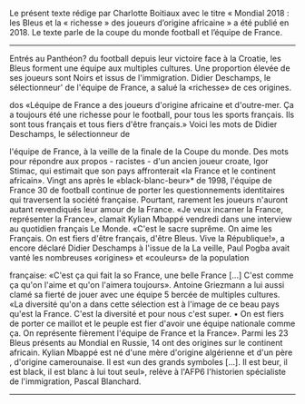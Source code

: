 Le présent texte rédige par Charlotte Boitiaux avec le titre « Mondial 2018 : les Bleus et la « richesse » des joueurs d’origine africaine » a été  publié en 2018. Le texte parle de la coupe du monde football et l’équipe de France.








---

Entrés au Panthéon? du football depuis leur victoire face à la
Croatie, les Bleus forment une équipe aux multiples cultures.
Une proportion élevée de ses joueurs sont Noirs et issus de l'immigration. 
Didier Deschamps, le sélectionneur' de l'équipe de France, a salué la «richesse» de ces origines.

dos «Léquipe de France a des joueurs d'origine africaine et d'outre-mer.
Ça a toujours été une richesse pour le football, pour tous les sports français.
Ils sont tous français et tous fiers d'être français.» 
Voici les mots de Didier
Deschamps, le sélectionneur de


l'équipe de France, à la veille de la finale de la Coupe du monde. 
Des mots pour répondre aux propos - racistes - d'un ancien joueur croate, 
Igor Stimac, qui estimait que son pays affronterait «la France et le continent africain».
Vingt ans après le «black-blanc-beur»* de 1998, 
l'équipe de France 30 de football continue de porter les questionnements identitaires qui traversent la société française.
Pourtant, rarement les joueurs n'auront autant revendiqués leur amour de la France.
«Je veux incarner la France, représenter la France», 
clamait Kylian Mbappé vendredi dans une interview au quotidien français Le Monde.
«C'est le sacre suprême. 
On aime les Français. 
On est fiers d'être français, 
d'être Bleus. 
Vive la République!»,
a encore déclaré Didier Deschamps à l'issue de la La veille, 
Paul Pogba avait vanté les nombreuses «origines» et «couleurs» de la population


française: «C'est ça qui fait la so France, une belle France [...] C'est comme ça qu'on l'aime et qu'on l'aimera toujours». 
Antoine Griezmann a lui aussi clamé sa fierté de jouer avec une équipe 5 bercée de multiples cultures. 
«La diversité qu'on a dans cette sélection est à l'image de ce beau pays qu'est la France. 
C'est la diversité et pour nous c'est super.
• On est fiers de porter ce maillot et le peuple est fier d'avoir une équipe nationale comme ça. 
On représente fièrement l'équipe de France et la France».
Parmi les 23 Bleus présents au Mondial en Russie, 14 ont des origines sur le continent africain.
Kylian Mbappé est né d'une mère d'origine algérienne et d'un père , d'origine camerounaise. 
Il est «un des grands symboles [...]. 
Il est beur, il est black, il est blanc à lui tout seul»,
relève à l'AFP6 l'historien spécialiste de l'immigration, Pascal Blanchard.

---